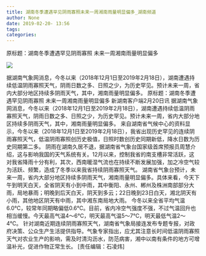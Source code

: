 ```yaml
---
title: 湖南冬季遭遇罕见阴雨寡照未来一周湘南雨量明显偏多_湖南频道
author: None
date: 2019-02-20- 13:56
tags: 
categories: 
---
```

原标题：湖南冬季遭遇罕见阴雨寡照 未来一周湘南雨量明显偏多
<!-- more -->
                
<img align="center" border="0" src="http://p2.ifengimg.com/a/2016/0810/204c433878d5cf9size1_w16_h16.png" />
                
            
据湖南气象网消息，今冬以来（2018年12月1日至2019年2月18日），湖南遭遇持续低温阴雨寡照天气，阴雨日数之多、日照之少，为历史罕见。预计未来一周，省内大部分地区持续多阴雨天气，其中，湘南雨量明显偏多。
原标题：湖南冬季遭遇罕见阴雨寡照 未来一周湘南雨量明显偏多
新湖南客户端2月20日讯 据湖南气象网消息，今冬以来（2018年12月1日至2019年2月18日），湖南遭遇持续低温阴雨寡照天气，阴雨日数之多、日照之少，为历史罕见。预计未来一周，省内大部分地区持续多阴雨天气，其中，湘南雨量明显偏多。
来自湖南省气候中心的资料显示，今冬以来（2018年12月1日至2019年2月18日），我省出现历史罕见的连续阴雨寡照天气，低温阴雨寡照创历史极值，日照时数创历史同期新低，降水日数为历史同期第二多。
阴雨在湖南久居不退，据湖南省气象台国家级首席预报员周慧介绍，这与影响我国的天气系统有关。12月以来，控制我省的南支槽非常活跃，这对我省降雨十分有利，其次，西南暖湿气流也在持续不断发展加强，加之冷空气较为活跃、频繁，造成了冬季以来我省持续阴雨寡照天气。
湖南省气象台预计，未来一周，省内大部分地区持续多阴雨天气，湘南雨量明显偏多。具体来看，今天下午到明天白天，全省阴天有小到中雨，其中衡阳、永州、郴州及株洲南部部分大雨，局地暴雨；明晚到后天白天，阴天到多云；22日晚到23日白天，湘北阴天有小雨，其他地区阴天有中雨，其中湘东南局地大雨。
今冬以来全省平均气温6.0℃，较常年同期略偏低0.6℃。目前，省内冷空气强度不强，不过气温回升也相当缓慢。今天最高气温4～6℃，明天最高气温5～7℃，明天最低气温2～4℃。
针对湖南近期连续阴雨寡照天气，湖南省气象局接连发布专题专报，对政府决策、公众生产生活提供指导。气象专家指出，应尤其注意长时间低温阴雨寡照天气对农业生产的影响，需及时清沟沥水，防范病害，湘中以南有条件的地方可增温补光，促进作物正常生长。
[责任编辑：石凌炜]
            
